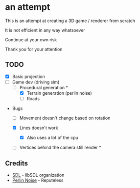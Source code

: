 # an attempt

This is an attempt at creating a 3D game / renderer from scratch

It is not efficient in any way whatsoever

Continue at your own risk

Thank you for your attention




## TODO
- [x] Basic projection
- [ ] Game dev (driving sim)
    - [ ] Procedural generation *
        - [x] Terrain generation (perlin noise)
        - [ ] Roads
- Bugs
    - [ ] Movement doesn't change based on rotation
    - [x] Lines doesn't work
        - [x] Also uses a lot of the cpu
    - [ ] Vertices behind the camera still render *



## Credits

- [SDL]("https://www.libsdl.org") - libSDL organization
- [Perlin Noise]("https://github.com/Reputeless/PerlinNoise") - Reputeless